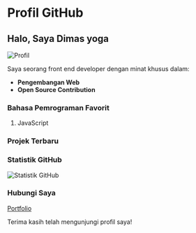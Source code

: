 # Profil GitHub

## Halo, Saya Dimas yoga

![Profil](https://github.com/account)

Saya seorang front end developer dengan minat khusus dalam:

- **Pengembangan Web**
- **Open Source Contribution**

### Bahasa Pemrograman Favorit

1. JavaScript 

### Projek Terbaru

<!--- [Nama Projek 1](link_projek_1) - Deskripsi singkat.
- [Nama Projek 2](link_projek_2) - Deskripsi singkat.-->

### Statistik GitHub

![Statistik GitHub](https://github.com/dimaskecee/dimaskecee/pulse)

### Hubungi Saya

 [Portfolio](dimascuy.vercel.app)

Terima kasih telah mengunjungi profil saya!